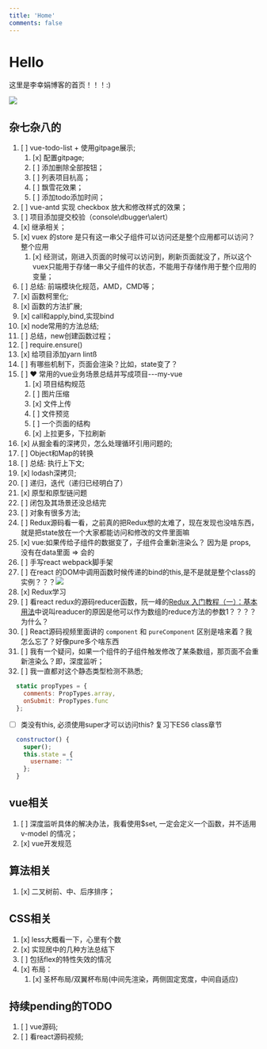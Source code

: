 ```yaml
---
title: 'Home'
comments: false
---
```


<script async defer src="https://buttons.github.io/buttons.js"></script>

# Hello 

这里是李幸娟博客的首页！！！:)

<img src='/Blog/images/home-banner.svg' />


## 杂七杂八的

1.  [ ]  vue-todo-list + 使用gitpage展示;
    1.  [x]  配置gitpage;
    2.  [ ]  添加删除全部按钮；
    3.  [ ]  列表项目杭高；
    4.  [ ]  飘雪花效果；
    5.  [ ]  添加todo添加时间；
2. [ ]  vue-antd 实现 checkbox 放大和修改样式的效果；
3. [ ]  项目添加提交校验（console\dbugger\alert）
4. [x]  继承相关；
5. [x]  vuex 的store 是只有这一串父子组件可以访问还是整个应用都可以访问？整个应用
   1. [x]  经测试，刚进入页面的时候可以访问到，刷新页面就没了，所以这个vuex只能用于存储一串父子组件的状态，不能用于存储作用于整个应用的变量；
6. [ ]  总结: 前端模块化规范，AMD，CMD等；
7. [x]  函数柯里化;
8. [x]  函数的方法扩展;
9. [x]  call和apply,bind,实现bind
10. [x]  node常用的方法总结;
11. [ ]  总结，new创建函数过程；
12. [ ]  require.ensure()
13. [x]  给项目添加yarn lintß
14. [ ]  有哪些机制下，页面会渲染？比如，state变了？
15. [ ]  ❤️ 常用的vue业务场景总结并写成项目---my-vue
    1. [x]  项目结构规范
    2. [ ]  图片压缩
    3. [x]  文件上传
    4. [ ]  文件预览
    5. [ ]  一个页面的结构
    6. [x]  上拉更多，下拉刷新
16. [x]  从掘金看的深拷贝，怎么处理循环引用问题的;
17. [ ]  Object和Map的转换
18. [ ]  总结: 执行上下文;
19. [x]  lodash深拷贝;
20. [ ]  递归，迭代（递归已经明白了）
21. [x]  原型和原型链问题
22. [ ]  闭包及其场景还没总结完
23. [ ]  对象有很多方法;
24. [ ]  Redux源码看一看，之前真的把Redux想的太难了，现在发现也没啥东西，就是把state放在一个大家都能访问和修改的文件里面嘛
25. [x]  vue:如果传给子组件的数据变了，子组件会重新渲染么？ 因为是 props, 没有在data里面 => 会的
26. [ ]  手写react webpack脚手架
27. [ ]  在react 的DOM中调用函数时候传递的bind的this,是不是就是整个class的实例？？？<img src='/Blog/images/react调用函数传递的this.png'>
28. [x]  Redux学习
29. [ ]  看react redux的源码reducer函数，阮一峰的[Redux 入门教程（一）：基本用法](http://www.ruanyifeng.com/blog/2016/09/redux_tutorial_part_one_basic_usages.html)中说叫readucer的原因是他可以作为数组的reduce方法的参数1？？？？为什么？
30. [ ]  React源码视频里面讲的 `component` 和 `pureComponent` 区别是啥来着？我怎么忘了？好像pure多个啥东西
31. [ ]  我有一个疑问，如果一个组件的子组件触发修改了某条数组，那页面不会重新渲染么？即，深度监听；
32. [ ]  我一直都对这个静态类型检测不熟悉;

```javascript
  static propTypes = {
    comments: PropTypes.array,
    onSubmit: PropTypes.func
  };
```
- [ ] 类没有this, 必须使用super才可以访问this? 复习下ES6 class章节
```javascript
  constructor() {
    super();
    this.state = {
      username: ""
    };
  }
```

## vue相关

1. [ ]  深度监听具体的解决办法，我看使用$set, 一定会定义一个函数，并不适用v-model 的情况；
2. [x]  vue开发规范

## 算法相关

1. [x] 二叉树前、中、后序排序；


## CSS相关

1. [x] less大概看一下，心里有个数
2. [x] 实现居中的几种方法总结下
3. [ ] 包括flex的特性失效的情况
4. [x] 布局：
   1. [x] 圣杯布局/双翼杯布局(中间先渲染，两侧固定宽度，中间自适应)

## 持续pending的TODO

1. [ ] vue源码;
2. [ ] 看react源码视频;